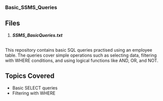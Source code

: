 ### Basic_SSMS_Queries ###
## Files
1. ***SSMS_BasicQueries.txt***
<br>
This repository contains basic SQL queries practised using an employee table. The queries cover simple operations such as selecting data, filtering with WHERE conditions, and using logical functions like AND, OR, and NOT.

## Topics Covered
- Basic SELECT queries
- Filtering with WHERE

